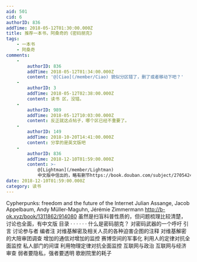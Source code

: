 ```yaml
---
aid: 501
cid: 6
authorID: 836
addTime: 2018-05-12T01:30:00.000Z
title: 推荐一本书，阿桑奇的《密码朋克》
tags:
    - 一本书
    - 阿桑奇
comments:
    -
        authorID: 836
        addTime: 2018-05-12T01:34:00.000Z
        content: '@[Ciao](/member/Ciao) 貌似分区错了，删了或者移动下吧？'
    -
        authorID: 3
        addTime: 2018-05-12T02:38:00.000Z
        content: 读书 区，没错。
    -
        authorID: 989
        addTime: 2018-05-12T10:03:00.000Z
        content: 反正就这点帖子，哪个区已经不重要了。
    -
        authorID: 149
        addTime: 2018-10-20T14:41:00.000Z
        content: 分享的是英文版吧
    -
        authorID: 836
        addTime: 2018-12-10T01:59:00.000Z
        content: >-
            @[Lightman](/member/Lightman)
            中文版中信出的，略有删节https://book.douban.com/subject/27054249/
date: 2018-12-10T01:59:00.000Z
category: 读书
---
```


Cypherpunks: freedom and the future of the Internet Julian Assange, Jacob Appelbaum, Andy Müller-Maguhn, Jérémie Zimmermann http://b-ok.xyz/book/1311862/914080 虽然是扫盲科普性质的，但问题梳理比较清楚，讨论也全面，有中文版 目录 · · · · · · 什么是密码朋克？ 对密码武器的一个呼吁 引 言 讨论参与者 编者注 对维基解密及相关人员的各种迫害企图的注释 对维基解密的大陪审团调查 增加的通信对增加的监控 赛博空间的军事化 利用人的定律对抗全面监控 私人部门的间谍 利用物理定律对抗全面监控 互联网与政治 互联网与经济 审查 弱者要隐私，强者要透明 歌剧院里的耗子
